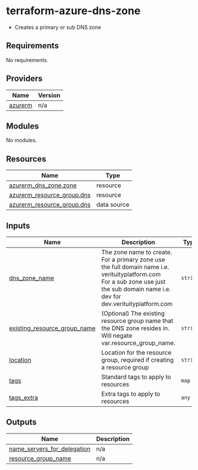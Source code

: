 # terraform-azure-dns-zone
* Creates a primary or sub DNS zone

<!-- BEGIN_TF_DOCS -->
## Requirements

No requirements.

## Providers

| Name | Version |
|------|---------|
| <a name="provider_azurerm"></a> [azurerm](#provider\_azurerm) | n/a |

## Modules

No modules.

## Resources

| Name | Type |
|------|------|
| [azurerm_dns_zone.zone](https://registry.terraform.io/providers/hashicorp/azurerm/latest/docs/resources/dns_zone) | resource |
| [azurerm_resource_group.dns](https://registry.terraform.io/providers/hashicorp/azurerm/latest/docs/resources/resource_group) | resource |
| [azurerm_resource_group.dns](https://registry.terraform.io/providers/hashicorp/azurerm/latest/docs/data-sources/resource_group) | data source |

## Inputs

| Name | Description | Type | Default | Required |
|------|-------------|------|---------|:--------:|
| <a name="input_dns_zone_name"></a> [dns\_zone\_name](#input\_dns\_zone\_name) | The zone name to create.<br>For a primary zone use the full domain name i.e. verituityplatform.com<br>For a sub zone use just the sub domain name i.e. dev for dev.verituityplatform.com | `string` | n/a | yes |
| <a name="input_existing_resource_group_name"></a> [existing\_resource\_group\_name](#input\_existing\_resource\_group\_name) | (Optional) The existing resource group name that the DNS zone resides in. Will negate var.resource\_group\_name. | `string` | `null` | no |
| <a name="input_location"></a> [location](#input\_location) | Location for the resource group, required if creating a resource group | `string` | `null` | no |
| <a name="input_tags"></a> [tags](#input\_tags) | Standard tags to apply to resources | `map` | `{}` | no |
| <a name="input_tags_extra"></a> [tags\_extra](#input\_tags\_extra) | Extra tags to apply to resources | `any` | `{}` | no |

## Outputs

| Name | Description |
|------|-------------|
| <a name="output_name_servers_for_delegation"></a> [name\_servers\_for\_delegation](#output\_name\_servers\_for\_delegation) | n/a |
| <a name="output_resource_group_name"></a> [resource\_group\_name](#output\_resource\_group\_name) | n/a |
<!-- END_TF_DOCS -->
